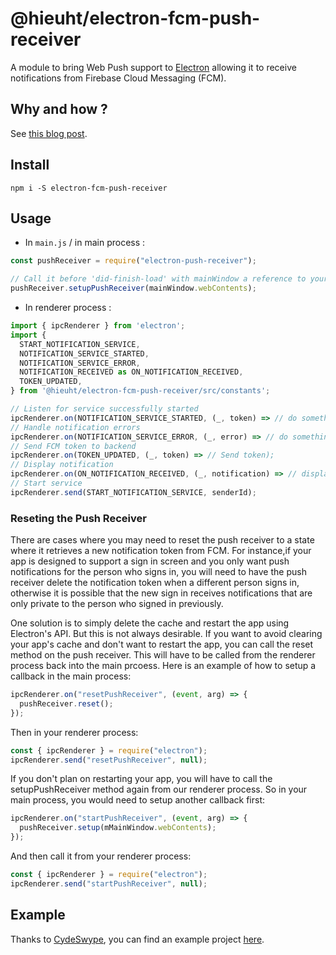 # @hieuht/electron-fcm-push-receiver

A module to bring Web Push support to [Electron](https://github.com/electron/electron) allowing it to receive notifications from Firebase Cloud Messaging (FCM).

## Why and how ?

See [this blog post](https://medium.com/@MatthieuLemoine/my-journey-to-bring-web-push-support-to-node-and-electron-ce70eea1c0b0).

## Install

```
npm i -S electron-fcm-push-receiver
```

## Usage

- In `main.js` / in main process :

```javascript
const pushReceiver = require("electron-push-receiver");

// Call it before 'did-finish-load' with mainWindow a reference to your window
pushReceiver.setupPushReceiver(mainWindow.webContents);
```

- In renderer process :

```javascript
import { ipcRenderer } from 'electron';
import {
  START_NOTIFICATION_SERVICE,
  NOTIFICATION_SERVICE_STARTED,
  NOTIFICATION_SERVICE_ERROR,
  NOTIFICATION_RECEIVED as ON_NOTIFICATION_RECEIVED,
  TOKEN_UPDATED,
} from '@hieuht/electron-fcm-push-receiver/src/constants';

// Listen for service successfully started
ipcRenderer.on(NOTIFICATION_SERVICE_STARTED, (_, token) => // do something);
// Handle notification errors
ipcRenderer.on(NOTIFICATION_SERVICE_ERROR, (_, error) => // do something);
// Send FCM token to backend
ipcRenderer.on(TOKEN_UPDATED, (_, token) => // Send token);
// Display notification
ipcRenderer.on(ON_NOTIFICATION_RECEIVED, (_, notification) => // display notification);
// Start service
ipcRenderer.send(START_NOTIFICATION_SERVICE, senderId);
```

### Reseting the Push Receiver

There are cases where you may need to reset the push receiver to a state where it retrieves a new notification token from FCM. For instance,if your app is designed to support a sign in screen and you only want push notifications for the person who signs in, you will need to have the push receiver delete the notification token when a different person signs in, otherwise it is possible that the new sign in receives notifications that are only private to the person who signed in previously.

One solution is to simply delete the cache and restart the app using Electron's API. But this is not always desirable. If you want to avoid clearing your app's cache and don't want to restart the app, you can call the reset method on the push receiver. This will have to be called from the renderer process back into the main prcoess. Here is an example of how to setup a callback in the main process:

```javascript
ipcRenderer.on("resetPushReceiver", (event, arg) => {
  pushReceiver.reset();
});
```

Then in your renderer process:

```javascript
const { ipcRenderer } = require("electron");
ipcRenderer.send("resetPushReceiver", null);
```

If you don't plan on restarting your app, you will have to call the setupPushReceiver method again from our renderer process. So in your main process, you would need to setup another callback first:

```javascript
ipcRenderer.on("startPushReceiver", (event, arg) => {
  pushReceiver.setup(mMainWindow.webContents);
});
```

And then call it from your renderer process:

```javascript
const { ipcRenderer } = require("electron");
ipcRenderer.send("startPushReceiver", null);
```

## Example

Thanks to [CydeSwype](https://github.com/CydeSwype), you can find an example project [here](https://github.com/CydeSwype/electron-fcm-demo).
